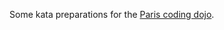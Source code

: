 Some kata preparations for the [Paris coding dojo](http://xp-france.net/cgi-bin/wiki.pl?DojoDeveloppement).
